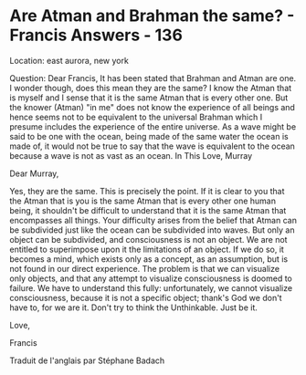 # Are Atman and Brahman the same? - Francis Answers - 136

Location: east aurora, new york

Question: Dear Francis, It has been stated that Brahman and Atman are one. I wonder though, does this mean they are the same? I know the Atman that is myself and I sense that it is the same Atman that is every other one. But the knower (Atman) "in me" does not know the experience of all beings and hence seems not to be equivalent to the universal Brahman which I presume includes the experience of the entire universe. As a wave might be said to be one with the ocean, being made of the same water the ocean is made of, it would not be true to say that the wave is equivalent to the ocean because a wave is not as vast as an ocean. In This Love, Murray

Dear Murray,

Yes, they are the same. This is precisely the point. If it is clear to you that the Atman that is you is the same Atman that is every other one human being, it shouldn't be difficult to understand that it is the same Atman that encompasses all things. Your difficulty arises from the belief that Atman can be subdivided just like the ocean can be subdivided into waves. But only an object can be subdivided, and consciousness is not an object. We are not entitled to superimpose upon it the limitations of an object. If we do so, it becomes a mind, which exists only as a concept, as an assumption, but is not found in our direct experience. The problem is that we can visualize only objects, and that any attempt to visualize consciousness is doomed to failure. We have to understand this fully: unfortunately, we cannot visualize consciousness, because it is not a specific object; thank's God we don't have to, for we are it. Don't try to think the Unthinkable. Just be it.

Love,

Francis

Traduit de l'anglais par Stéphane Badach

